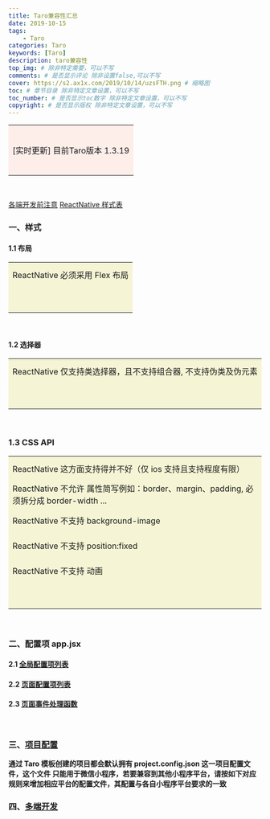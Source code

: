 ```yaml
---
title: Taro兼容性汇总
date: 2019-10-15
tags: 
    - Taro
categories: Taro
keywords: [Taro]
description: taro兼容性
top_img: # 除非特定需要，可以不写
comments: # 是否显示评论 除非设置false,可以不写
cover: https://s2.ax1x.com/2019/10/14/uzsFTH.png # 缩略图
toc: # 章节目录 除非特定文章设置，可以不写
toc_number: # 是否显示toc数字 除非特定文章设置，可以不写
copyright: # 是否显示版权 除非特定文章设置，可以不写
---
```


<table><tr><td height=100px bgcolor=#FDEEE9>[实时更新] 目前Taro版本 1.3.19</td></tr></table> 
<br>

[各端开发前注意](https://nervjs.github.io/taro/docs/before-dev-remind.html)
[ReactNative 样式表](https://nervjs.github.io/taro/docs/before-dev-remind.html#properties-属性)
<br>

### 一、样式
#### 1.1 布局
<table>
    <tr><td height=50px bgcolor=#F5F5D5>ReactNative 必须采用 Flex 布局</td></tr>
    <tr><td height=50px bgcolor=#F5F5D5></td></tr>

</table> 
<br>

#### 1.2 选择器
<table>
    <tr><td height=50px bgcolor=#F5F5D5>ReactNative 仅支持类选择器，且不支持组合器, 不支持伪类及伪元素</td></tr>
    <tr><td height=50px bgcolor=#F5F5D5></td></tr>

</table>
<br>

### 1.3 CSS API
<table>
    <tr><td height=50px bgcolor=#F5F5D5>ReactNative 这方面支持得并不好（仅 ios 支持且支持程度有限）</td></tr>
    <tr><td height=50px bgcolor=#F5F5D5>ReactNative 不允许 属性简写例如：border、margin、padding, 必须拆分成 border-width ...</td></tr>
    <tr><td height=50px bgcolor=#F5F5D5>ReactNative 不支持 background-image</td></tr>
    <tr><td height=50px bgcolor=#F5F5D5>ReactNative 不支持 position:fixed</td></tr>
    <tr><td height=50px bgcolor=#F5F5D5>ReactNative 不支持 动画</td></tr>
    <tr><td height=50px bgcolor=#F5F5D5></td></tr>
    
</table>
<br>

### 二、配置项 app.jsx
#### 2.1 [全局配置项列表](https://nervjs.github.io/taro/docs/tutorial.html#%E9%85%8D%E7%BD%AE%E9%A1%B9%E5%88%97%E8%A1%A8)

#### 2.2 [页面配置项列表](https://nervjs.github.io/taro/docs/tutorial.html#%E9%85%8D%E7%BD%AE%E9%A1%B9%E5%88%97%E8%A1%A8-1)

#### 2.3 [页面事件处理函数](https://nervjs.github.io/taro/docs/tutorial.html#%E9%A1%B5%E9%9D%A2%E4%BA%8B%E4%BB%B6%E5%A4%84%E7%90%86%E5%87%BD%E6%95%B0)
<br>

### 三、[项目配置](https://nervjs.github.io/taro/docs/project-config.html)
**通过 Taro 模板创建的项目都会默认拥有 project.config.json 这一项目配置文件，这个文件 只能用于微信小程序，若要兼容到其他小程序平台，请按如下对应规则来增加相应平台的配置文件，其配置与各自小程序平台要求的一致**

### 四、[多端开发](https://nervjs.github.io/taro/docs/envs.html)










<br>
<br>
<br>
<br>
<br>